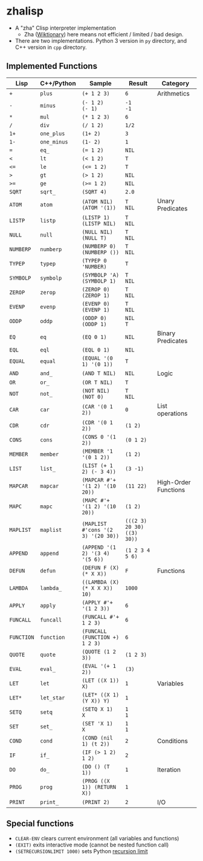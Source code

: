 # zhalisp
* A "zha" Clisp interpreter implementation
	* Zha ([Wiktionary](https://en.wiktionary.org/wiki/%E6%AE%98%E6%B8%A3#Noun)) here means not efficient / limited / bad design. 
* There are two implementations. Python 3 version in `py` directory, and C++ version in `cpp` directory. 

## Implemented Functions

| Lisp		| C++/Python| Sample							| Result					| Category				|
|-----------|-----------|-----------------------------------|---------------------------|-----------------------|
|`+`		|`plus`		|`(+ 1 2 3)`						|`6`						| Arithmetics			|
|`-`		|`minus`	|`(- 1 2)` <br> `(- 1)`				|`-1` <br> `-1`				|						|
|`*`		|`mul`		|`(* 1 2 3)`						|`6`						|						|
|`/`		|`div`		|`(/ 1 2)`							|`1/2`						|						|
|`1+`		|`one_plus`	|`(1+ 2)`							|`3`						|						|
|`1-`		|`one_minus`|`(1- 2)`							|`1`						|						|
|`=`		|`eq_`		|`(= 1 2)`							|`NIL`						|						|
|`<`		|`lt`		|`(< 1 2)`							|`T`						|						|
|`<=`		|`le`		|`(<= 1 2)`							|`T`						|						|
|`>`		|`gt`		|`(> 1 2)`							|`NIL`						|						|
|`>=`		|`ge`		|`(>= 1 2)`							|`NIL`						|						|
|`SQRT`		|`sqrt_`	|`(SQRT 4)`							|`2.0`						|						|
|`ATOM`		|`atom`		|`(ATOM NIL)` <br> `(ATOM '(1))`	|`T` <br> `NIL`				| Unary Predicates		|
|`LISTP`	|`listp`	|`(LISTP 1)` <br> `(LISTP NIL)`		|`T` <br> `NIL`				|						|
|`NULL`		|`null`		|`(NULL NIL)` <br> `(NULL T)`		|`T` <br> `NIL`				|						|
|`NUMBERP`	|`numberp`	|`(NUMBERP 0)` <br> `(NUMBERP ())`	|`T` <br> `NIL`				|						|
|`TYPEP`	|`typep`	|`(TYPEP 0 'NUMBER)`				|`T`						|						|
|`SYMBOLP`	|`symbolp`	|`(SYMBOLP 'A)` <br> `(SYMBOLP 1)`	|`T` <br> `NIL`				|						|
|`ZEROP`	|`zerop`	|`(ZEROP 0)` <br> `(ZEROP 1)`		|`T` <br> `NIL`				|						|
|`EVENP`	|`evenp`	|`(EVENP 0)` <br> `(EVENP 1)`		|`T` <br> `NIL`				|						|
|`ODDP`		|`oddp`		|`(ODDP 0)` <br> `(ODDP 1)`			|`NIL` <br> `T`				|						|
|`EQ`		|`eq`		|`(EQ 0 1)`							|`NIL`						| Binary Predicates		|
|`EQL`		|`eql`		|`(EQL 0 1)`						|`NIL`						|						|
|`EQUAL`	|`equal`	|`(EQUAL '(0 1) '(0 1))`			|`T`						|						|
|`AND`		|`and_`		|`(AND T NIL)`						|`NIL`						| Logic					|
|`OR`		|`or_`		|`(OR T NIL)`						|`T`						|						|
|`NOT`		|`not_`		|`(NOT NIL)` <br> `(NOT 0)`			|`T` <br> `NIL`				|						|
|`CAR`		|`car`		|`(CAR '(0 1 2))`					|`0`						| List operations		|
|`CDR`		|`cdr`		|`(CDR '(0 1 2))`					|`(1 2)`					|						|
|`CONS`		|`cons`		|`(CONS 0 '(1 2))`					|`(0 1 2)`					|						|
|`MEMBER`	|`member`	|`(MEMBER '1 '(0 1 2))`				|`(1 2)`					|						|
|`LIST`		|`list_`	|`(LIST (+ 1 2) (- 3 4))`			|`(3 -1)`					|						|
|`MAPCAR`	|`mapcar`	|`(MAPCAR #'+ '(1 2) '(10 20))`		|`(11 22)`					| High-Order Functions	|
|`MAPC`		|`mapc`		|`(MAPC #'+ '(1 2) '(10 20))`		|`(1 2)`					|						|
|`MAPLIST`	|`maplist`	|`(MAPLIST #'cons '(2 3) '(20 30))` |`(((2 3) 20 30) ((3) 30))`	|						|
|`APPEND`	|`append`	|`(APPEND '(1 2) '(3 4) '(5 6))`	|`(1 2 3 4 5 6)`			|						|
|`DEFUN`	|`defun`	|`(DEFUN F (X) (* X X))`			|`F`						| Functions				|
|`LAMBDA`	|`lambda_`	|`((LAMBDA (X) (* X X X)) 10)`		|`1000`						|						|
|`APPLY`	|`apply`	|`(APPLY #'+ '(1 2 3))`				|`6`						|						|
|`FUNCALL`	|`funcall`	|`(FUNCALL #'+ 1 2 3)`				|`6`						|						|
|`FUNCTION`	|`function`	|`(FUNCALL (FUNCTION +) 1 2 3)`		|`6`						|						|
|`QUOTE`	|`quote`	|`(QUOTE (1 2 3))`					|`(1 2 3)`					|						|
|`EVAL`		|`eval_`	|`(EVAL '(+ 1 2))`					|`(3)`						|						|
|`LET`		|`let`		|`(LET ((X 1)) X)`					|`1`						| Variables				|
|`LET*`		|`let_star`	|`(LET* ((X 1) (Y X)) Y)`			|`1`						|						|
|`SETQ`		|`setq`		|`(SETQ X 1)` <br> `X`				|`1` <br> `1`				|						|
|`SET`		|`set_`		|`(SET 'X 1)` <br> `X`				|`1` <br> `1`				|						|
|`COND`		|`cond`		|`(COND (nil 1) (t 2))`				|`2`						| Conditions			|
|`IF`		|`if_`		|`(IF (> 1 2) 1 2)`					|`2`						| 						|
|`DO`		|`do_`		|`(DO () (T 1))`					|`1`						| Iteration				|
|`PROG`		|`prog`		|`(PROG ((X 1)) (RETURN X))`		|`1`						| 						|
|`PRINT`	|`print_`	|`(PRINT 2)`						|`2`						| I/O					|

## Special functions
* `CLEAR-ENV` clears current environment (all variables and functions)
* `(EXIT)` exits interactive mode (cannot be nested function call)
* `(SETRECURSIONLIMIT 1000)` sets Python [recursion limit](https://docs.python.org/3/library/sys.html#sys.setrecursionlimit)

